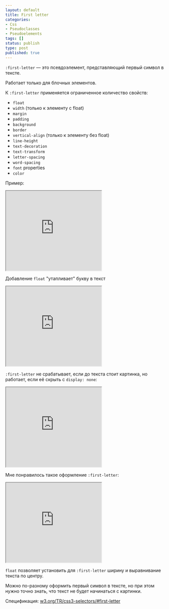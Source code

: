 ```yaml
---
layout: default
title: First letter
categories:
- Css
- Pseudoclasses
- Pseudoelements
tags: []
status: publish
type: post
published: true
---
```

<code>:first-letter</code> — это псевдоэлемент, представляющий первый символ в тексте.

Работает только для блочных элементов.

К <code>:first-letter</code> применяется ограниченное количество свойств:<!--more-->

<ul><li><code>float</code></li>
<li><code>width</code> (только к элементу c float)</li>
<li><code>margin</code></li>
<li><code>padding</code></li>
<li><code>background</code></li>
<li><code>border</code></li>
<li><code>vertical-align</code> (только к элементу без float)</li>
<li><code>line-height</code></li>
<li><code>text-decoration</code></li>
<li><code>text-transform</code></li>
<li><code>letter-spacing</code></li>
<li><code>word-spacing</code></li>
<li><code>font</code> properties</li>
<li><code>color</code></li></ul>

Пример:

<iframe class="jsbin" style="height: 250px" src="http://jsbin.com/afawEqu/4/embed?output"></iframe>

Добавление <code>float</code> "утапливает" букву в текст

<iframe class="jsbin" style="height: 250px" src="http://jsbin.com/afawEqu/2/embed?output"></iframe>

<code>:first-letter</code> не срабатывает, если до текста стоит картинка, но работает, если её скрыть c <code>display: none</code>:

<iframe class="jsbin" style="height: 250px" src="http://jsbin.com/afawEqu/3/embed?output"></iframe>

Мне понравилось такое оформление <code>:first-letter</code>:

<iframe class="jsbin" style="height: 250px" src="http://jsbin.com/afawEqu/5/embed?output"></iframe>

<code>float</code> позволяет установить для <code>:first-letter</code>  ширину и выравнивание текста по центру.

Можно по-разному оформить первый символ в тексте, но при этом нужно точно знать, что текст не будет начинаться с картинки.

Спецификация: <a href="http://www.w3.org/TR/css3-selectors/#first-letter">w3.org/TR/css3-selectors/#first-letter</a>
